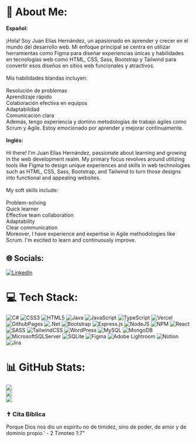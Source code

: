 # 🤩 About Me:
<strong>Español:</strong><br><br>¡Hola! Soy Juan Elías Hernández, un apasionado en aprender y crecer en el mundo del desarrollo web. Mi enfoque principal se centra en utilizar herramientas como Figma para diseñar experiencias únicas y habilidades en tecnologías web como HTML, CSS, Sass, Bootstrap y Tailwind para convertir esos diseños en sitios web funcionales y atractivos.<br><br>Mis habilidades blandas incluyen:<br><br>Resolución de problemas<br>Aprendizaje rápido<br>Colaboración efectiva en equipos<br>Adaptabilidad<br>Comunicación clara<br>Además, tengo experiencia y domino metodologías de trabajo ágiles como Scrum y Agile. Estoy emocionado por aprender y mejorar continuamente.<br><br><strong>Inglés:</strong><br><br>Hi there! I'm Juan Elías Hernández, passionate about learning and growing in the web development realm. My primary focus revolves around utilizing tools like Figma to design unique experiences and skills in web technologies such as HTML, CSS, Sass, Bootstrap, and Tailwind to turn those designs into functional and appealing websites.<br><br>My soft skills include:<br><br>Problem-solving<br>Quick learner<br>Effective team collaboration<br>Adaptability<br>Clear communication<br>Moreover, I have experience and expertise in Agile methodologies like Scrum. I'm excited to learn and continuously improve.


## 🌐 Socials:
[![LinkedIn](https://img.shields.io/badge/LinkedIn-%230077B5.svg?logo=linkedin&logoColor=white)](https://linkedin.com/in/https://www.linkedin.com/in/juan-elias-hj) 

# 💻 Tech Stack:
![C#](https://img.shields.io/badge/c%23-%23239120.svg?style=flat&logo=csharp&logoColor=white) ![CSS3](https://img.shields.io/badge/css3-%231572B6.svg?style=flat&logo=css3&logoColor=white) ![HTML5](https://img.shields.io/badge/html5-%23E34F26.svg?style=flat&logo=html5&logoColor=white) ![Java](https://img.shields.io/badge/java-%23ED8B00.svg?style=flat&logo=openjdk&logoColor=white) ![JavaScript](https://img.shields.io/badge/javascript-%23323330.svg?style=flat&logo=javascript&logoColor=%23F7DF1E) ![TypeScript](https://img.shields.io/badge/typescript-%23007ACC.svg?style=flat&logo=typescript&logoColor=white) ![Vercel](https://img.shields.io/badge/vercel-%23000000.svg?style=flat&logo=vercel&logoColor=white) ![GithubPages](https://img.shields.io/badge/github%20pages-121013?style=flat&logo=github&logoColor=white) ![.Net](https://img.shields.io/badge/.NET-5C2D91?style=flat&logo=.net&logoColor=white) ![Bootstrap](https://img.shields.io/badge/bootstrap-%238511FA.svg?style=flat&logo=bootstrap&logoColor=white) ![Express.js](https://img.shields.io/badge/express.js-%23404d59.svg?style=flat&logo=express&logoColor=%2361DAFB) ![NodeJS](https://img.shields.io/badge/node.js-6DA55F?style=flat&logo=node.js&logoColor=white) ![NPM](https://img.shields.io/badge/NPM-%23CB3837.svg?style=flat&logo=npm&logoColor=white) ![React](https://img.shields.io/badge/react-%2320232a.svg?style=flat&logo=react&logoColor=%2361DAFB) ![SASS](https://img.shields.io/badge/SASS-hotpink.svg?style=flat&logo=SASS&logoColor=white) ![TailwindCSS](https://img.shields.io/badge/tailwindcss-%2338B2AC.svg?style=flat&logo=tailwind-css&logoColor=white) ![WordPress](https://img.shields.io/badge/WordPress-%23117AC9.svg?style=flat&logo=WordPress&logoColor=white) ![MySQL](https://img.shields.io/badge/mysql-%2300000f.svg?style=flat&logo=mysql&logoColor=white) ![MongoDB](https://img.shields.io/badge/MongoDB-%234ea94b.svg?style=flat&logo=mongodb&logoColor=white) ![MicrosoftSQLServer](https://img.shields.io/badge/Microsoft%20SQL%20Server-CC2927?style=flat&logo=microsoft%20sql%20server&logoColor=white) ![SQLite](https://img.shields.io/badge/sqlite-%2307405e.svg?style=flat&logo=sqlite&logoColor=white) ![Figma](https://img.shields.io/badge/figma-%23F24E1E.svg?style=flat&logo=figma&logoColor=white) ![Adobe Lightroom](https://img.shields.io/badge/Adobe%20Lightroom-31A8FF.svg?style=flat&logo=Adobe%20Lightroom&logoColor=white) ![Notion](https://img.shields.io/badge/Notion-%23000000.svg?style=flat&logo=notion&logoColor=white) ![Jira](https://img.shields.io/badge/jira-%230A0FFF.svg?style=flat&logo=jira&logoColor=white)
# 📊 GitHub Stats:
![](https://github-readme-stats.vercel.app/api?username=JE2606&theme=dracula&hide_border=false&include_all_commits=false&count_private=false)<br/>
![](https://github-readme-streak-stats.herokuapp.com/?user=JE2606&theme=dracula&hide_border=false)<br/>
![](https://github-readme-stats.vercel.app/api/top-langs/?username=JE2606&theme=dracula&hide_border=false&include_all_commits=false&count_private=false&layout=compact)
### ✝️ Cita Bíblica
Porque Dios nos dio un espíritu no de timidez, sino de poder, de amor y de dominio propio.' - 2 Timoteo 1:7"
